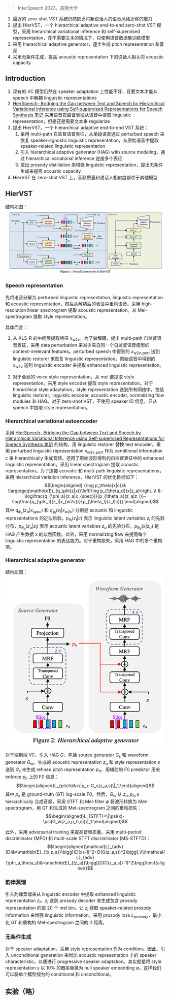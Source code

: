 > InterSpeech 2023，高丽大学

1. 最近的 zero-shot VST 系统仍然缺乏将新说话人的语音风格迁移的能力
2. 提出 HierVST，一个 hierarchical adaptive end-to-end zero-shot VST 模型，采用 hierarchical variational inference 和 self-supervised representation，在不需要文本的情况下，只使用语音数据集训练模型
3. 采用 hierarchical adaptive generator，逐步生成 pitch representation 和音频
4. 采用无条件生成，提高 acoustic representation 下的说话人相关的 acoustic capacity

## Introduction

1. 现有的 VC 模型仍然在 speaker adaptation 上性能不好，且要文本才能从 speech 中解耦 linguistic representations
2. [HierSpeech- Bridging the Gap between Text and Speech by Hierarchical Variational Inference using Self-supervised Representations for Speech Synthesis 笔记](../语音合成论文笔记/HierSpeech-%20Bridging%20the%20Gap%20between%20Text%20and%20Speech%20by%20Hierarchical%20Variational%20Inference%20using%20Self-supervised%20Representations%20for%20Speech%20Synthesis%20笔记.md) 采用语音自监督表征从语音中提取 linguistic representation，但是还是需要文本来 regularize
3. 提出 HierVST，一个 hierarchical adaptive end-to-end VST 系统：
    1. 采用 multi-path 自监督语音表征，从单段语音通过 perturbed speech 来恢复 speaker-agnostic linguistic representation，从原始语音中提取 speaker-related linguistic representation
    2. 引入 hierarchical adaptive generator (HAG) with source modeling，通过 hierarchical variational inference 连接多个表征
    3. 提出 prosody distillation 来增强 linguistic representation，提出无条件生成来提高 acoustic capacity
4. HierVST 在 zero-shot VST 上，音频质量和说话人相似度都优于其他模型

## HierVST

结构如图：
![](image/Pasted%20image%2020240201105408.png)

### Speech representation

先将语音分解为 perturbed linguistic representation, linguistic representation 和 acoustic representation，然后从解耦后的表征中重构语音。采用 high-resolution linear spectrogram 提取 acoustic representation。从 Mel-spectrogram 提取 style representation。

具体而言：

1. 从 XLS-R 的中间层提取特征 $x_{w2v}$。为了做解耦，提出 multi-path 自监督语音表征，采用 data perturbation 来减少来自同一个自监督语音模型的 content-irrelevant features。perturbed speech 中得到的 $x_{w2v,pert}$ 送到 linguistic restorer 来恢复 linguistic representation。原始语音中得到的 $x_{w2v}$ 送到 linguistic encoder 来提取 enhanced linguistic representation。

2. 对于全局的 voice style representation，从 mel 谱提取 style representation。采用 style encoder 提取 style representation。对于 hierarchical style adaptation，style representation 送到所有网络中，包括 linguistic restorer, linguistic encoder, acoustic encoder, normalizing flow modules 和 HAG。对于 zero-shot VST，不使用 speaker ID 信息，只从 speech 中提取 style representation。

### Hierarchical variational autoencoder

采用 [HierSpeech- Bridging the Gap between Text and Speech by Hierarchical Variational Inference using Self-supervised Representations for Speech Synthesis 笔记](../语音合成论文笔记/HierSpeech-%20Bridging%20the%20Gap%20between%20Text%20and%20Speech%20by%20Hierarchical%20Variational%20Inference%20using%20Self-supervised%20Representations%20for%20Speech%20Synthesis%20笔记.md) 的结构，用 linguistic restorer 替换 text encoder。采用 perturbed linguistic representation $x_{w2v,pert}$ 作为 conditional information $c$ 来 hierarchically 生成音频。还用了原始波形得到的自监督表征中的 enhanced linguistic representation。采用 linear spectrogram 提取 acoustic representation。为了连接 acoustic 和 multi-path linguistic representations，采用 hierarchical variation inference，HierVST 的优化目标如下：
$$\begin{aligned}
{\log p_\theta(x|c)}& \large\geq\mathbb{E}_{q_\phi(z|x)}\left[\log p_{\theta_d}(x|z_a)\right.  \\
&-\log\frac{q_{\phi_a}(z_a|x_{spec})}{p_{\theta_a}(z_a|z_l)}-\log\frac{q_{\phi_l}(z_l|x_{w2v})}{p_{\theta_l}(z_l|c)}]
\end{aligned}$$
其中 $q_{\phi_a}(z_a|x_{spec})$ 和 $q_{\phi_l}(z_l|x_{w2v})$ 分别是 acoustic 和 linguistic representations 的近似后验。$p_{\theta_l}(z_l|c)$ 表示 linguistic latent variables $z_l$ 的先验分布，$p_{\theta_a}(z_a|z_l)$ 表示 acoustic latent variables $z_a$ 的先验分布，$p_{\theta_d}(x|z_a)$ 是 HAG 产生数据 $x$ 的似然函数。此外，采用 normalizing flow 来提高每个 linguistic representation 的表达能力。对于重构损失，采用 HAG 中的多个重构项。

### Hierarchical adaptive generator

结构如图：
![](image/Pasted%20image%2020240201105319.png)

对于端到端 VC，引入 HAG $G$，包括 source generator $G_s$ 和 waveform generator $G_w$。生成的 acoustic representation $z_a$ 和 style representation $s$ 送到 $G_s$ 来生成 refined pitch representation $p_h$，用辅助的 F0 predictor 用来 enforce $p_h$ 上的 F0 信息：
$$\begin{aligned}L_{pitch}&=\|p_x-G_s(z_a,s)\|_1,\end{aligned}$$
其中 $p_x$ 是 ground-truth (GT) log-scale F0。然后，$G_w$ 从 $z_a,p_h,s$ hierarchically 合成音频，采用 STFT 和 Mel-filter $\psi$ 将波形转换为 Mel-spectrogram，用 GT 和生成的 Mel-spectrogram 之间的重构损失：
$$\begin{aligned}L_{STFT}=\|\psi(x)-\psi(G_w(z_a,p_h,s))\|_1.\end{aligned}$$

此外，采用 adversarial training 来提高音频质量。采用 multi-period discriminator (MPD) 和 multi-scale STFT discriminator (MS-STFTD)：
$$\begin{aligned}\mathcal{L}_{adv}(D)&=\mathbb{E}_{(x,z_a)}\bigg[(D(x)-1)^2+D(G(z_a,s))^2\bigg],\\\\\mathcal{L}_{adv}(\phi_a,\theta_d)&=\mathbb{E}_{(z_a)}\bigg[(D(G(z_a,s))-1)^2\bigg]\end{aligned}$$

### 韵律蒸馏

引入韵律蒸馏来从 linguistic encoder 中提取 enhanced linguistic representation $z_l$。$z_l$ 送到 prosody decoder 来生成包含 prosody representation 的前 20 个 mel bin。让 $z_l$ 获取 speaker-related prosody information 来增强 linguistic information。采用 prosody loss $L_{prosody}$，最小化 GT 和重构的 Mel-spectrogram 之间的 l1 距离。

### 无条件生成

对于 speaker adaptation，采用 style representation 作为 condition。因此，引入 unconditional generation 来增加 acoustic representation 上的 speaker characteristic，以便进行 progressive speaker adaptation。其实就是将 style representation $s$ 以 10% 的概率替换为 null speaker embedding $\emptyset$，这样我们可以将单个模型视为的 conditional 和 unconditional。

## 实验（略）
